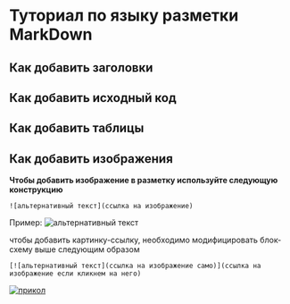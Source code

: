 # Туториал по языку разметки MarkDown

## Как добавить заголовки

## Как добавить исходный код

## Как добавить таблицы

## Как добавить изображения

**Чтобы добавить изображение в разметку используйте следующую конструкцию**
```
![альтернативный текст](ссылка на изображение)
```
Пример:
![альтернативный текст](https://kartinkin.net/uploads/posts/2022-03/1647437107_1-kartinkin-net-p-kartinki-na-telefon-priroda-leto-1.jpg)

чтобы добавить картинку-ссылку, необходимо модифицировать блок-схему выше следующим образом
```
[![альтернативный текст](ссылка на изображение само)](ссылка на изображение если кликнем на него)
```
[![прикол](https://kartinkin.net/uploads/posts/2022-03/1647437107_1-kartinkin-net-p-kartinki-na-telefon-priroda-leto-1.jpg)](https://www.youtube.com/watch?v=1vyU8csWzcg&ab_channel=chistobzden)
